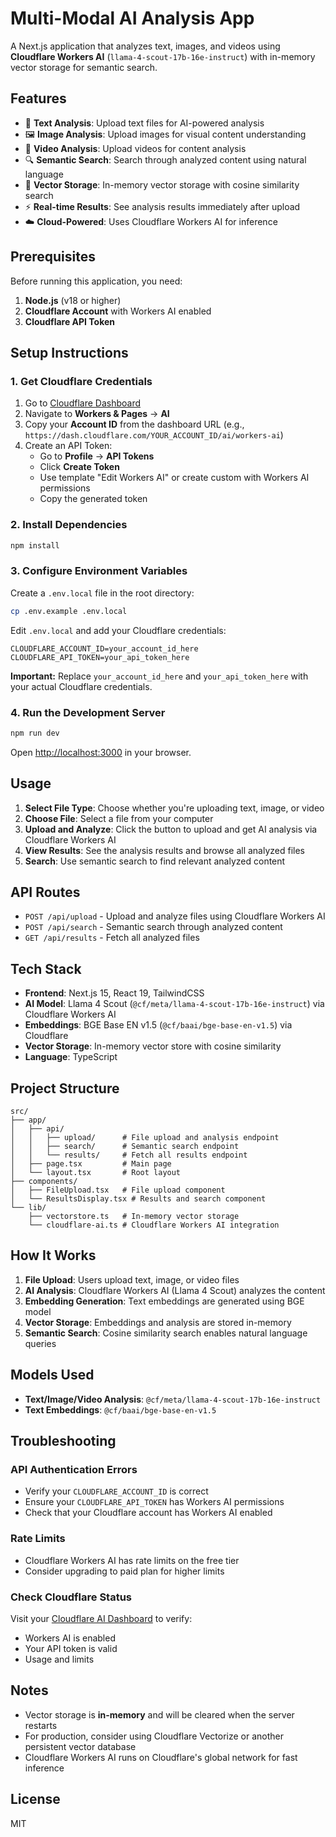 # Multi-Modal AI Analysis App

A Next.js application that analyzes text, images, and videos using **Cloudflare Workers AI** (`llama-4-scout-17b-16e-instruct`) with in-memory vector storage for semantic search.

## Features

- 📝 **Text Analysis**: Upload text files for AI-powered analysis
- 🖼️ **Image Analysis**: Upload images for visual content understanding
- 🎥 **Video Analysis**: Upload videos for content analysis
- 🔍 **Semantic Search**: Search through analyzed content using natural language
- 💾 **Vector Storage**: In-memory vector storage with cosine similarity search
- ⚡ **Real-time Results**: See analysis results immediately after upload
- ☁️ **Cloud-Powered**: Uses Cloudflare Workers AI for inference

## Prerequisites

Before running this application, you need:

1. **Node.js** (v18 or higher)
2. **Cloudflare Account** with Workers AI enabled
3. **Cloudflare API Token**

## Setup Instructions

### 1. Get Cloudflare Credentials

1. Go to [Cloudflare Dashboard](https://dash.cloudflare.com)
2. Navigate to **Workers & Pages** → **AI**
3. Copy your **Account ID** from the dashboard URL (e.g., `https://dash.cloudflare.com/YOUR_ACCOUNT_ID/ai/workers-ai`)
4. Create an API Token:
   - Go to **Profile** → **API Tokens**
   - Click **Create Token**
   - Use template "Edit Workers AI" or create custom with Workers AI permissions
   - Copy the generated token

### 2. Install Dependencies

```bash
npm install
```

### 3. Configure Environment Variables

Create a `.env.local` file in the root directory:

```bash
cp .env.example .env.local
```

Edit `.env.local` and add your Cloudflare credentials:

```env
CLOUDFLARE_ACCOUNT_ID=your_account_id_here
CLOUDFLARE_API_TOKEN=your_api_token_here
```

**Important:** Replace `your_account_id_here` and `your_api_token_here` with your actual Cloudflare credentials.

### 4. Run the Development Server

```bash
npm run dev
```

Open [http://localhost:3000](http://localhost:3000) in your browser.

## Usage

1. **Select File Type**: Choose whether you're uploading text, image, or video
2. **Choose File**: Select a file from your computer
3. **Upload and Analyze**: Click the button to upload and get AI analysis via Cloudflare Workers AI
4. **View Results**: See the analysis results and browse all analyzed files
5. **Search**: Use semantic search to find relevant analyzed content

## API Routes

- `POST /api/upload` - Upload and analyze files using Cloudflare Workers AI
- `POST /api/search` - Semantic search through analyzed content
- `GET /api/results` - Fetch all analyzed files

## Tech Stack

- **Frontend**: Next.js 15, React 19, TailwindCSS
- **AI Model**: Llama 4 Scout (`@cf/meta/llama-4-scout-17b-16e-instruct`) via Cloudflare Workers AI
- **Embeddings**: BGE Base EN v1.5 (`@cf/baai/bge-base-en-v1.5`) via Cloudflare
- **Vector Storage**: In-memory vector store with cosine similarity
- **Language**: TypeScript

## Project Structure

```
src/
├── app/
│   ├── api/
│   │   ├── upload/      # File upload and analysis endpoint
│   │   ├── search/      # Semantic search endpoint
│   │   └── results/     # Fetch all results endpoint
│   ├── page.tsx         # Main page
│   └── layout.tsx       # Root layout
├── components/
│   ├── FileUpload.tsx   # File upload component
│   └── ResultsDisplay.tsx # Results and search component
└── lib/
    ├── vectorstore.ts   # In-memory vector storage
    └── cloudflare-ai.ts # Cloudflare Workers AI integration
```

## How It Works

1. **File Upload**: Users upload text, image, or video files
2. **AI Analysis**: Cloudflare Workers AI (Llama 4 Scout) analyzes the content
3. **Embedding Generation**: Text embeddings are generated using BGE model
4. **Vector Storage**: Embeddings and analysis are stored in-memory
5. **Semantic Search**: Cosine similarity search enables natural language queries

## Models Used

- **Text/Image/Video Analysis**: `@cf/meta/llama-4-scout-17b-16e-instruct`
- **Text Embeddings**: `@cf/baai/bge-base-en-v1.5`

## Troubleshooting

### API Authentication Errors
- Verify your `CLOUDFLARE_ACCOUNT_ID` is correct
- Ensure your `CLOUDFLARE_API_TOKEN` has Workers AI permissions
- Check that your Cloudflare account has Workers AI enabled

### Rate Limits
- Cloudflare Workers AI has rate limits on the free tier
- Consider upgrading to paid plan for higher limits

### Check Cloudflare Status
Visit your [Cloudflare AI Dashboard](https://dash.cloudflare.com) to verify:
- Workers AI is enabled
- Your API token is valid
- Usage and limits

## Notes

- Vector storage is **in-memory** and will be cleared when the server restarts
- For production, consider using Cloudflare Vectorize or another persistent vector database
- Cloudflare Workers AI runs on Cloudflare's global network for fast inference

## License

MIT